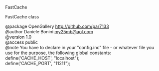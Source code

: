 
 FastCache    

 FastCache class    

 @package  OpenGallery   http://github.com/par7133     
 @author   Daniele Bonini <my25mb@aol.com>    
 @version  1.0    
 @access   public    
 @note You have to declare in your "config.inc" file - or whatever file you    
 use for the purpose, the following global constants:    
 define('CACHE_HOST', "localhost");    
 define('CACHE_PORT', "11211");    

